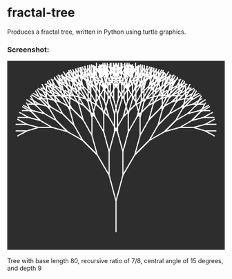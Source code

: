 # fractal-tree

Produces a fractal tree, written in Python using turtle graphics.

### Screenshot:

![Tree with base length 80, recursive ratio of 7/8, central angle of 15 degrees, and depth 9](./img/tree-1.png)

Tree with base length 80, recursive ratio of 7/8, central angle of 15 degrees, and depth 9
